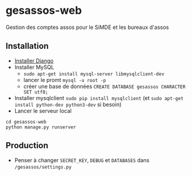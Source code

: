 # gesassos-web
Gestion des comptes assos pour le SiMDE et les bureaux d'assos

## Installation
* [Installer Django](https://docs.djangoproject.com/en/1.11/topics/install/#installing-official-release)
* Installer MySQL
	* `sudo apt-get install mysql-server libmysqlclient-dev`
	* lancer le promt `mysql -u root -p`
	* créer une base de données `CREATE DATABASE gesassos CHARACTER SET utf8;`
* Installer mysqlclient `sudo pip install mysqlclient` (et `sudo apt-get install python-dev python3-dev` si besoin)
* Lancer le serveur local
```
cd gesassos-web
python manage.py runserver
```

## Production
* Penser à changer `SECRET_KEY`, `DEBUG` et `DATABASES` dans `/gesassos/settings.py`